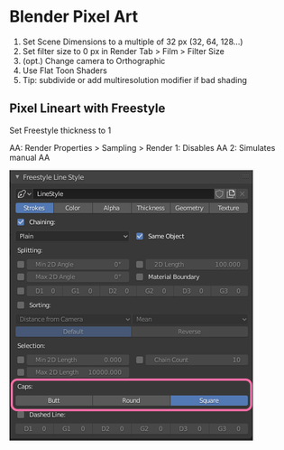 # Blender Pixel Art

1. Set Scene Dimensions to a multiple of 32 px (32, 64, 128...)
2. Set filter size to 0 px in Render Tab > Film > Filter Size
3. (opt.) Change camera to Orthographic
4. Use Flat Toon Shaders
5. Tip: subdivide or add multiresolution modifier if bad shading

## Pixel Lineart with Freestyle

Set Freestyle thickness to 1

AA: Render Properties > Sampling > Render
1: Disables AA
2: Simulates manual AA

![](images/2020-12-31-18-08-37.png)
